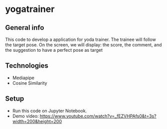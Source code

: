 # yogatrainer

## General info
This code to develop a application for yoda trainer.
The trainee will follow the target pose.
On the screen, we will display: the score, the comment, and the suggestion to have a perfect pose as target
	
## Technologies
+ Mediapipe
+ Cosine Similarity
	
## Setup
+ Run this code on Jupyter Notebook.
+ Demo video:
https://www.youtube.com/watch?v=_fEZVHPAfs0&t=3s?width=200&height=200